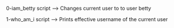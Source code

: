 0-iam_betty script --> Changes current user to to user betty

1-who_am_i script --> Prints effective username of the current user
